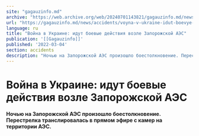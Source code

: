 ```yaml
---
site: "gagauzinfo.md"
archive: "https://web.archive.org/web/20240701143821/gagauzinfo.md/news/accidents/voyna-v-ukraine-idut-boevye-deystviya-vozle-zaporozhskoy-aes"
url: "https://gagauzinfo.md/news/accidents/voyna-v-ukraine-idut-boevye-deystviya-vozle-zaporozhskoy-aes"
language: ru
title: "Война в Украине: идут боевые действия возле Запорожской АЭС"
publication: '[[Gagauzinfo]]'
published: '2022-03-04'
section: accidents
description: "Ночью на Запорожской АЭС произошло боестолкновение. Перестрелка транслировалась в прямом эфире с камер на территории АЭС."
---
```


# Война в Украине: идут боевые действия возле Запорожской АЭС

**Ночью на Запорожской АЭС произошло боестолкновение. Перестрелка транслировалась в прямом эфире с камер на территории АЭС.**